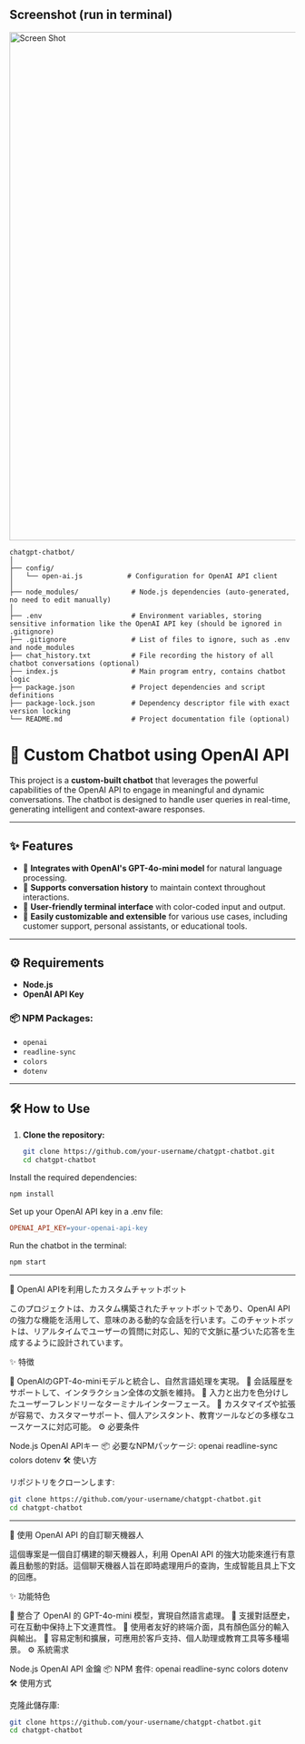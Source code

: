 
## Screenshot (run in terminal)
<img width="896" alt="Screen Shot " src="https://github.com/user-attachments/assets/fd258938-f2bf-4ddc-a602-a25925679278">

```
chatgpt-chatbot/
│
├── config/
│   └── open-ai.js           # Configuration for OpenAI API client
│
├── node_modules/             # Node.js dependencies (auto-generated, no need to edit manually)
│
├── .env                      # Environment variables, storing sensitive information like the OpenAI API key (should be ignored in .gitignore)
├── .gitignore                # List of files to ignore, such as .env and node_modules
├── chat_history.txt          # File recording the history of all chatbot conversations (optional)
├── index.js                  # Main program entry, contains chatbot logic
├── package.json              # Project dependencies and script definitions
├── package-lock.json         # Dependency descriptor file with exact version locking
└── README.md                 # Project documentation file (optional)
```

# 🚀 Custom Chatbot using OpenAI API

This project is a **custom-built chatbot** that leverages the powerful capabilities of the OpenAI API to engage in meaningful and dynamic conversations. The chatbot is designed to handle user queries in real-time, generating intelligent and context-aware responses.

---

## ✨ Features

- 🤖 **Integrates with OpenAI's GPT-4o-mini model** for natural language processing.
- 📝 **Supports conversation history** to maintain context throughout interactions.
- 🎨 **User-friendly terminal interface** with color-coded input and output.
- 🔧 **Easily customizable and extensible** for various use cases, including customer support, personal assistants, or educational tools.

---

## ⚙️ Requirements

- **Node.js**
- **OpenAI API Key**

### 📦 NPM Packages:
- `openai`
- `readline-sync`
- `colors`
- `dotenv`

---

## 🛠️ How to Use

1. **Clone the repository:**
   ```bash
   git clone https://github.com/your-username/chatgpt-chatbot.git
   cd chatgpt-chatbot

Install the required dependencies:
```bash
npm install
```
Set up your OpenAI API key in a .env file:
```makefile
OPENAI_API_KEY=your-openai-api-key
```
Run the chatbot in the terminal:
```bash
npm start
```

---------------------------------------------------------------------------

🚀 OpenAI APIを利用したカスタムチャットボット

このプロジェクトは、カスタム構築されたチャットボットであり、OpenAI API の強力な機能を活用して、意味のある動的な会話を行います。このチャットボットは、リアルタイムでユーザーの質問に対応し、知的で文脈に基づいた応答を生成するように設計されています。

✨ 特徴

🤖 OpenAIのGPT-4o-miniモデルと統合し、自然言語処理を実現。
📝 会話履歴をサポートして、インタラクション全体の文脈を維持。
🎨 入力と出力を色分けしたユーザーフレンドリーなターミナルインターフェース。
🔧 カスタマイズや拡張が容易で、カスタマーサポート、個人アシスタント、教育ツールなどの多様なユースケースに対応可能。
⚙️ 必要条件

Node.js
OpenAI APIキー
📦 必要なNPMパッケージ:
openai
readline-sync
colors
dotenv
🛠️ 使い方

リポジトリをクローンします:
```bash
git clone https://github.com/your-username/chatgpt-chatbot.git
cd chatgpt-chatbot
```

---------------------------------------------------------------------------

🚀 使用 OpenAI API 的自訂聊天機器人

這個專案是一個自訂構建的聊天機器人，利用 OpenAI API 的強大功能來進行有意義且動態的對話。這個聊天機器人旨在即時處理用戶的查詢，生成智能且具上下文的回應。

✨ 功能特色

🤖 整合了 OpenAI 的 GPT-4o-mini 模型，實現自然語言處理。
📝 支援對話歷史，可在互動中保持上下文連貫性。
🎨 使用者友好的終端介面，具有顏色區分的輸入與輸出。
🔧 容易定制和擴展，可應用於客戶支持、個人助理或教育工具等多種場景。
⚙️ 系統需求

Node.js
OpenAI API 金鑰
📦 NPM 套件:
openai
readline-sync
colors
dotenv
🛠️ 使用方式

克隆此儲存庫:
```bash
git clone https://github.com/your-username/chatgpt-chatbot.git
cd chatgpt-chatbot
```
